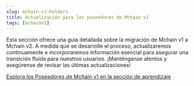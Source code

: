 ```yaml
---
slug: mchain-v1-holders
title: Actualización para los poseedores de Mchain v1
tags: [mchainv1]
---
```


Esta sección ofrece una guía detallada sobre la migración de Mchain v1 a Mchain v2. A medida que se desarrolle el proceso, actualizaremos continuamente e incorporaremos información esencial para asegurar una transición fluida para nuestros usuarios. ¡Manténganse atentos y asegúrense de revisar las últimas actualizaciones!

[Explora los Poseedores de Mchain v1 en la sección de aprendizaje](/docs/learn/mchainv1-holders/intro)